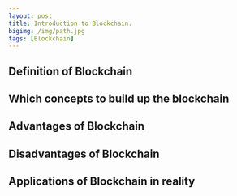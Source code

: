 ```yaml
---
layout: post
title: Introduction to Blockchain.
bigimg: /img/path.jpg
tags: [Blockchain]
---
```



## Definition of Blockchain


## Which concepts to build up the blockchain


## Advantages of Blockchain


## Disadvantages of Blockchain


## Applications of Blockchain in reality